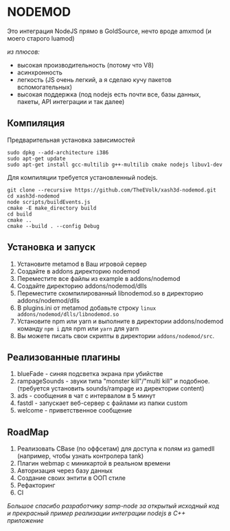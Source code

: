 # NODEMOD

Это интеграция NodeJS прямо в GoldSource, нечто вроде amxmod (и моего старого luamod)

*из плюсов:*
* высокая производительность (потому что V8)
* асинхронность
* легкость (JS очень легкий, а я сделаю кучу пакетов вспомогательных)
* высокая поддержка (под nodejs есть почти все, базы данных, пакеты, API интеграции и так далее)

## Компиляция
Предварительная установка зависимостей
```
sudo dpkg --add-architecture i386
sudo apt-get update
sudo apt-get install gcc-multilib g++-multilib cmake nodejs libuv1-dev
```
  
Для компиляции требуется установленный nodejs.
```
git clone --recursive https://github.com/TheEVolk/xash3d-nodemod.git
cd xash3d-nodemod
node scripts/buildEvents.js
cmake -E make_directory build
cd build
cmake ..
cmake --build . --config Debug
```

## Установка и запуск
1. Установите metamod в Ваш игровой сервер
2. Создайте в addons директорию nodemod
3. Переместите все файлы из example в addons/nodemod
4. Создайте директорию addons/nodemod/dlls
5. Переместите скомпилированный libnodemod.so в директорию addons/nodemod/dlls
6. В plugins.ini от metamod добавьте строку `linux addons/nodemod/dlls/libnodemod.so`
7. Установите npm или yarn и выполните в директории addons/nodemod команду `npm i` для npm или `yarn` для yarn
8. Вы можете писать свои скрипты в директории `addons/nodemod/src`.

## Реализованные плагины
1. blueFade - синяя подсветка экрана при убийстве
2. rampageSounds - звуки типа "monster kill"/"multi kill" и подобное. (требуется установить sounds/rampage из директории content)
3. ads - сообщения в чат с интервалом в 5 минут
4. fastdl - запускает веб-сервер с файлами из папки custom
5. welcome - приветственное сообщение

## RoadMap
1. Реализовать CBase (по оффсетам) для доступа к полям из gamedll (например, чтобы узнать контролера tank)
2. Плагин webmap с миникартой в реальном времени
3. Авторизация через базу данных
4. Создание своих энтити в ООП стиле
5. Рефакторинг
6. CI

*Большое спасибо разработчику samp-node за открытый исходный код и прекрасный пример реализации интеграции nodejs в C++ приложение*